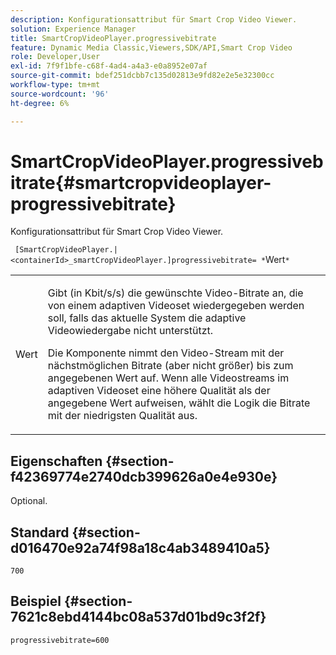 ```yaml
---
description: Konfigurationsattribut für Smart Crop Video Viewer.
solution: Experience Manager
title: SmartCropVideoPlayer.progressivebitrate
feature: Dynamic Media Classic,Viewers,SDK/API,Smart Crop Video
role: Developer,User
exl-id: 7f9f1bfe-c68f-4ad4-a4a3-e0a8952e07af
source-git-commit: bdef251dcbb7c135d02813e9fd82e2e5e32300cc
workflow-type: tm+mt
source-wordcount: '96'
ht-degree: 6%

---
```


# SmartCropVideoPlayer.progressivebitrate{#smartcropvideoplayer-progressivebitrate}

Konfigurationsattribut für Smart Crop Video Viewer.

` [SmartCropVideoPlayer.|<containerId>_smartCropVideoPlayer.]progressivebitrate= *`Wert`*`

<table id="table_C616483932C2482CA9794DDD7313FD7C"> 
 <tbody> 
  <tr> 
   <td colname="col1"> <p> <span class="codeph"> Wert</span> </p> </td> 
   <td colname="col2"> <p> Gibt (in Kbit/s/s) die gewünschte Video-Bitrate an, die von einem adaptiven Videoset wiedergegeben werden soll, falls das aktuelle System die adaptive Videowiedergabe nicht unterstützt. </p> <p>Die Komponente nimmt den Video-Stream mit der nächstmöglichen Bitrate (aber nicht größer) bis zum angegebenen Wert auf. Wenn alle Videostreams im adaptiven Videoset eine höhere Qualität als der angegebene Wert aufweisen, wählt die Logik die Bitrate mit der niedrigsten Qualität aus. </p> </td> 
  </tr> 
 </tbody> 
</table>

## Eigenschaften {#section-f42369774e2740dcb399626a0e4e930e}

Optional.

## Standard {#section-d016470e92a74f98a18c4ab3489410a5}

`700`

## Beispiel {#section-7621c8ebd4144bc08a537d01bd9c3f2f}

```
progressivebitrate=600
```
